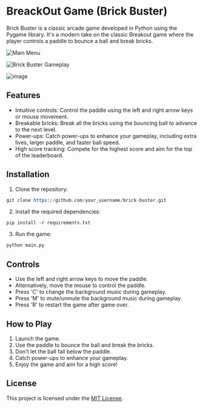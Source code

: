 # BreackOut Game (Brick Buster)

Brick Buster is a classic arcade game developed in Python using the Pygame library. It's a modern take on the classic Breakout game where the player controls a paddle to bounce a ball and break bricks.

![Main Menu](https://github.com/ht21992/BreakOutGame/assets/47816410/a01a2b85-df3d-4d0a-b552-3515ff94488b)

![Brick Buster Gameplay](https://github.com/ht21992/BreakOutGame/assets/47816410/93a5ad44-9915-49d9-9e2a-e2d150dffd6c)

![image](https://github.com/ht21992/BreakOutGame/assets/47816410/ccabc96f-a5fb-4bcf-8c53-70d89a50b5d3)

## Features

- Intuitive controls: Control the paddle using the left and right arrow keys or mouse movement.
- Breakable bricks: Break all the bricks using the bouncing ball to advance to the next level.
- Power-ups: Catch power-ups to enhance your gameplay, including extra lives, larger paddle, and faster ball speed.
- High score tracking: Compete for the highest score and aim for the top of the leaderboard.

## Installation

1. Clone the repository:

```s
git clone https://github.com/your_username/brick-buster.git
```

2. Install the required dependencies:

```
pip install -r requirements.txt
```

3. Run the game:

```s
python main.py
```


## Controls

- Use the left and right arrow keys to move the paddle.
- Alternatively, move the mouse to control the paddle.
- Press 'C' to change the background music during gameplay.
- Press 'M' to mute/unmute the background music during gameplay.
- Press 'R' to restart the game after game over.

## How to Play

1. Launch the game.
2. Use the paddle to bounce the ball and break the bricks.
3. Don't let the ball fall below the paddle.
4. Catch power-ups to enhance your gameplay.
5. Enjoy the game and aim for a high score!

## License

This project is licensed under the [MIT License](LICENSE).



